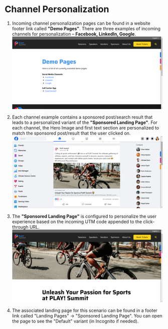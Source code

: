 # Channel Personalization

1. Incoming channel personalization pages can be found in a website footer link called **"Demo Pages"**. There are three examples of incoming channels for personalization – **Facebook, LinkedIn, Google**.
![Demo links](./media/channel-3.png)

1. Each channel example contains a sponsored post/search result that leads to a personalized variant of the **"Sponsored Landing Page"**. For each channel, the Hero Image and first text section are personalized to match the sponsored post/result that the user clicked on.
![Social channel example](./media/channel-2.png)

1. The **"Sponsored Landing Page"** is configured to personalize the user experience based on the incoming UTM code appended to the click-through URL.
![Landing page](./media/channel-1.png)

1. The associated landing page for this scenario can be found in a footer link called "Landing Pages" -> "Sponsored Landing Page". You can open the page to see the "Default" variant (in Incognito if needed).
